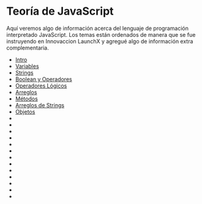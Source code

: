 # Teoría de JavaScript

Aquí veremos algo de información acerca del lenguaje de programación interpretado JavaScript.
Los temas están ordenados de manera que se fue instruyendo en Innovaccion LaunchX y agregué algo de información extra complementaria.

* [Intro](/JavaScript/TeoriaJS/001_intro.md "Introducción a JS")
* [Variables](/JavaScript/TeoriaJS/002_variables.md "Var Let Const")
* [Strings](/JavaScript/TeoriaJS/003_strings.md "Cadenas de texto")
* [Boolean y Operadores](/JavaScript/TeoriaJS/004_booleanos.md "true false")
* [Operadores Lógicos](/JavaScript/TeoriaJS/005_operadoresLogicos.md "Operadores && ||")
* [Arreglos](/JavaScript/TeoriaJS/006_arreglos.md "Arreglos")
* [Métodos](/JavaScript/TeoriaJS/007_metodos.md "Métodos")
* [Arreglos de Strings](/JavaScript/TeoriaJS/008_arreglosDeStrings.md "Arreglos de Cadenas")
* [Objetos](/JavaScript/TeoriaJS/009_objetos.md "Objetos")
* []( "")
* []( "")
* []( "")
* []( "")
* []( "")
* []( "")
* []( "")
* []( "")
* []( "")
* []( "")
* []( "")
* []( "")
* []( "")

